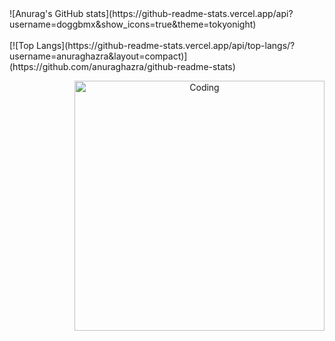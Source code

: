 
<div style="display: flex; justify-content: center; align-items-center; flex-direction: column; flex-wrap: nowrap;">
<div style="margin: 0 auto">![Anurag's GitHub stats](https://github-readme-stats.vercel.app/api?username=doggbmx&show_icons=true&theme=tokyonight)
  </div>
  <br/>
[![Top Langs](https://github-readme-stats.vercel.app/api/top-langs/?username=anuraghazra&layout=compact)](https://github.com/anuraghazra/github-readme-stats)
<br/>

<p align="center">
  <img align="right" alt="Coding" width="400" src="https://i.giphy.com/media/Dh5q0sShxgp13DwrvG/giphy.webp">
</p>
</div>



<!--
**doggbmx/doggbmx** is a ✨ _special_ ✨ repository because its `README.md` (this file) appears on your GitHub profile.

Here are some ideas to get you started:

- 🔭 I’m currently working on ...
- 🌱 I’m currently learning ...
- 👯 I’m looking to collaborate on ...
- 🤔 I’m looking for help with ...
- 💬 Ask me about ...
- 📫 How to reach me: ...
- 😄 Pronouns: ...
- ⚡ Fun fact: ...
-->
